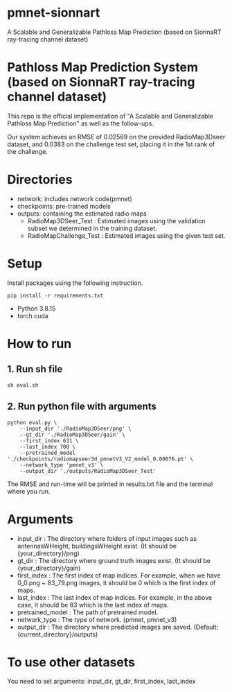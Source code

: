 # pmnet-sionnart
A Scalable and Generalizable Pathloss Map Prediction (based on SionnaRT ray-tracing channel dataset)

# Pathloss Map Prediction System (based on SionnaRT ray-tracing channel dataset)
This repo is the official implementation of "A Scalable and Generalizable Pathloss Map Prediction" as well as the follow-ups.

Our system achieves an RMSE of 0.02569 on the provided RadioMap3Dseer dataset, and 0.0383 on the challenge test set, placing it in the 1st rank of the challenge.

# Directories
- network: includes network code(pmnet)
- checkpoints: pre-trained models
- outputs: containing the estimated radio maps
    - RadioMap3DSeer_Test : Estimated images using the validation subset we determined in the training dataset.
    - RadioMapChallenge_Test : Estimated images using the given test set.


# Setup
Install packages using the following instruction.
```
pip install -r requirements.txt
```
- Python 3.8.15
- torch cuda

# How to run
## 1. Run sh file
```
sh eval.sh
```

## 2. Run python file with arguments
```
python eval.py \
    --input_dir './RadioMap3DSeer/png' \
    --gt_dir './RadioMap3DSeer/gain' \
    --first_index 631 \
    --last_index 700 \
    --pretrained_model './checkpoints/radiomapseer3d_pmnetV3_V2_model_0.00076.pt' \
    --network_type 'pmnet_v3' \
    --output_dir './outputs/RadioMap3DSeer_Test'
```

The RMSE and run-time will be printed in results.txt file and the terminal where you run.

# Arguments
- input_dir : The directory where folders of input images such as antennasWHeight, buildingsWHeight exist. (It should be {your_directory}/png)
- gt_dir : The directory where ground truth images exist. (It should be {your_directory}/gain)
- first_index : The first index of map indices. For example, when we have 0_0.png ~ 83_79.png images, it should be 0 which is the first index of maps.
- last_index : The last index of map indices. For example, in the above case, it should be 83 which is the last index of maps.
- pretrained_model : The path of pretrained model.
- network_type : The type of network. (pmnet, pmnet_v3)
- output_dir : The directory where predicted images are saved. (Default: {current_directory}/outputs)

# To use other datasets
You need to set arguments: input_dir, gt_dir, first_index, last_index

